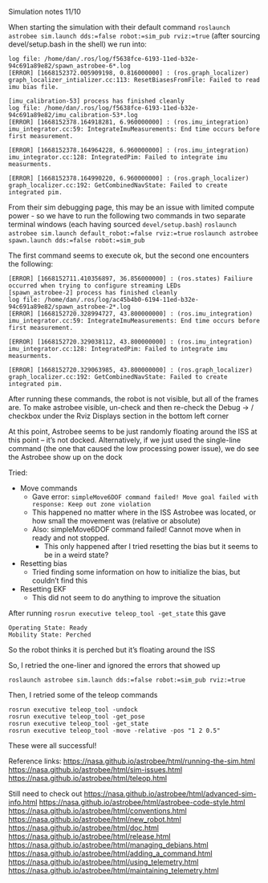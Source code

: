 Simulation notes 11/10

When starting the simulation with their default command
`roslaunch astrobee sim.launch dds:=false robot:=sim_pub rviz:=true`
(after sourcing devel/setup.bash in the shell)
we run into:
```
log file: /home/dan/.ros/log/f5638fce-6193-11ed-b32e-94c691a89e82/spawn_astrobee-6*.log
[ERROR] [1668152372.005909198, 0.816000000] : (ros.graph_localizer) graph_localizer_intializer.cc:113: ResetBiasesFromFile: Failed to read imu bias file.

[imu_calibration-53] process has finished cleanly
log file: /home/dan/.ros/log/f5638fce-6193-11ed-b32e-94c691a89e82/imu_calibration-53*.log
[ERROR] [1668152378.164918281, 6.960000000] : (ros.imu_integration) imu_integrator.cc:59: IntegrateImuMeasurements: End time occurs before first measurement.

[ERROR] [1668152378.164964228, 6.960000000] : (ros.imu_integration) imu_integrator.cc:128: IntegratedPim: Failed to integrate imu measurments.

[ERROR] [1668152378.164990220, 6.960000000] : (ros.graph_localizer) graph_localizer.cc:192: GetCombinedNavState: Failed to create integrated pim.
```

From their sim debugging page, this may be an issue with limited compute power - so we have to run the following two commands in two separate terminal windows (each having sourced `devel/setup.bash`)
`roslaunch astrobee sim.launch default_robot:=false rviz:=true`
`roslaunch astrobee spawn.launch dds:=false robot:=sim_pub`

The first command seems to execute ok, but the second one encounters the following:
```
[ERROR] [1668152711.410356897, 36.856000000] : (ros.states) Failiure occurred when trying to configure streaming LEDs
[spawn_astrobee-2] process has finished cleanly
log file: /home/dan/.ros/log/ac45b4b0-6194-11ed-b32e-94c691a89e82/spawn_astrobee-2*.log
[ERROR] [1668152720.328994727, 43.800000000] : (ros.imu_integration) imu_integrator.cc:59: IntegrateImuMeasurements: End time occurs before first measurement.

[ERROR] [1668152720.329038112, 43.800000000] : (ros.imu_integration) imu_integrator.cc:128: IntegratedPim: Failed to integrate imu measurments.

[ERROR] [1668152720.329063985, 43.800000000] : (ros.graph_localizer) graph_localizer.cc:192: GetCombinedNavState: Failed to create integrated pim.
```
After running these commands, the robot is not visible, but all of the frames are. To make astrobee visible, un-check and then re-check the Debug → / checkbox under the Rviz Displays section in the bottom left corner

At this point, Astrobee seems to be just randomly floating around the ISS at this point – it’s not docked. Alternatively, if we just used the single-line command (the one that caused the low processing power issue), we do see the Astrobee show up on the dock

Tried:
- Move commands
    - Gave error: `simpleMove6DOF command failed! Move goal failed with response: Keep out zone violation`
    - This happened no matter where in the ISS Astrobee was located, or how small the movement was (relative or absolute)
    - Also: simpleMove6DOF command failed! Cannot move when in ready and not stopped.
        - This only happened after I tried resetting the bias but it seems to be in a weird state?
- Resetting bias
    - Tried finding some information on how to initialize the bias, but couldn’t find this
- Resetting EKF
    - This did not seem to do anything to improve the situation


After running `rosrun executive teleop_tool -get_state` this gave
```
Operating State: Ready
Mobility State: Perched
```

So the robot thinks it is perched but it’s floating around the ISS

So, I retried the one-liner and ignored the errors that showed up

`roslaunch astrobee sim.launch dds:=false robot:=sim_pub rviz:=true`

Then, I retried some of the teleop commands
```
rosrun executive teleop_tool -undock
rosrun executive teleop_tool -get_pose
rosrun executive teleop_tool -get_state
rosrun executive teleop_tool -move -relative -pos "1 2 0.5"
```

These were all successful!


Reference links:
https://nasa.github.io/astrobee/html/running-the-sim.html
https://nasa.github.io/astrobee/html/sim-issues.html
https://nasa.github.io/astrobee/html/teleop.html


Still need to check out
https://nasa.github.io/astrobee/html/advanced-sim-info.html
https://nasa.github.io/astrobee/html/astrobee-code-style.html
https://nasa.github.io/astrobee/html/conventions.html
https://nasa.github.io/astrobee/html/new_robot.html
https://nasa.github.io/astrobee/html/doc.html
https://nasa.github.io/astrobee/html/release.html
https://nasa.github.io/astrobee/html/managing_debians.html
https://nasa.github.io/astrobee/html/adding_a_command.html
https://nasa.github.io/astrobee/html/using_telemetry.html
https://nasa.github.io/astrobee/html/maintaining_telemetry.html
